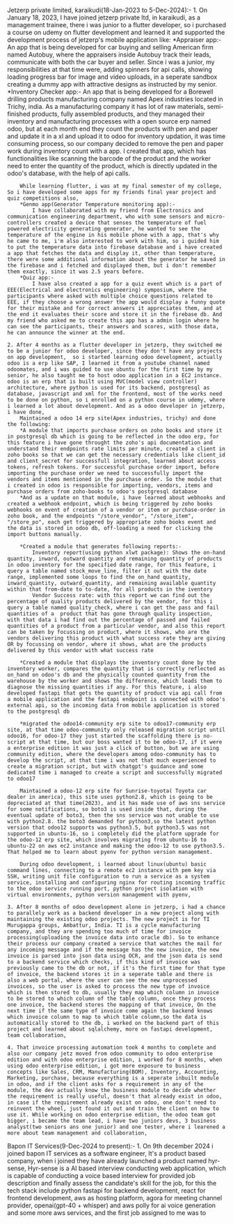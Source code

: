 Jetzerp private limited, karaikudi(18-Jan-2023 to 5-Dec-2024):-
    1. On January 18, 2023, I have joined jetzerp private ltd, in karaikudi, as a management trainee, there i was junior to a flutter developer, so i purchased a 
    course on udemy on flutter development and learned it and supported the development process of jetzerp's mobile application like:
        *Appraiser app:-
        An app that is being developed for car buying and selling American firm named Autobuy, where the appraisers inside Autobuy track their leads, communicate
        with both the car buyer and seller. Since i was a junior, my responsibilities at that time were, adding spinners for api calls, showing loading progress
        bar for image and video uploads, in a seperate sandbox creating a dummy app with attractive designs as instructed by my senior.
        *Inventory Checker app:-
        An app that is being developed for a Borewell drilling products manufacturing company named Apex industries located in Trichy, india. As a manufacturing
        company it has lot of raw materials, semi-finished products, fully assembled products, and they managed their inventory and manufacturing processes
        with a open source erp named odoo, but at each month end they count the products with pen and paper and update it in a xl and upload it to odoo for inventory updation, it was time consuming process, so our company decided to remove the pen and paper work during inventory count with a app. I created that app, which has functionalities like scanning the barcode of the product and the worker need to enter the quantity of the product, which is directly updated in the odoo's database, with the help of api calls.

        While learning flutter, i was at my final semester of my college, So i have developed some apps for my friends final year project and quiz competitions also,
        *Genmo app(Generator Temperature monitoring app):-
            I have collaborated with my friend from Electronics and communication engineering department, who with some sensors and micro-controllers created a device that senses the temperature of fuel powered electricity generating generator, he wanted to see the temperature of the engine in his mobile phone with a app, that's why he came to me, i'm also interested to work with him, so i guided him to put the temperature data into firebase database and i have created a app that fetches the data and display it, other than temperature, there were some additional information about the generator he saved in the firebase and i fetched and displayed them, but i don't remember them exactly, since it was 2.5 years before.
        *Quiz app:-
            I have also created a app for a quiz event which is a part of EEE(Electrical and electronics engineering) symposium, where the participants where asked with multiple choice questions related to EEE, if they choose a wrong answer the app would display a funny quote for their mistake and for correct answers it appreciates them, and at the end it evaluates their score and store it in the firebase db. And my friend who asked me to create this app has a admin login where he can see the participants, their answers and scores, with those data, he can announce the winner at the end.
        
    2. After 4 months as a flutter developer in jetzerp, they switched me to be a junior for odoo developer, since they don't have any projects on app development,  so i started learning odoo development, actually odoo is a erp like SAP, I learned it from a youtube channel named odoomates, and i was guided to use ubuntu for the first time by my senior, he also taught me to host odoo application in a EC2 instance.
    odoo is an erp that is built using MVC(model view controller) architecture, where python is used for its backend, postgresql as database, javascript and xml for the frontend, most of the works need to be done on python, so i enrolled on a python course in udemy, where i learned a lot about development. And as a odoo developer in jetzerp, i have done,
        Maintained a odoo 14 erp site(Apex industries, trichy) and done the following:
        *A module that imports purchase orders on zoho books and store it in postgresql db which is going to be reflected in the odoo erp, for this feature i have gone throught the zoho's api documentation and understand their endpoints rate limits per minute, created a client in zoho books so that we can get the necessary credentials like client_id and client_secret for successfull integration, learned about access tokens, refresh tokens. For successful purchase order import, before importing the purchase order we need to successfully import the vendors and items mentioned in the purchase order. So the module that i created in odoo is responsible for importing, vendors, items and purchase orders from zoho-books to odoo's postgresql database
        *And as a update on that module, i have learned about webhooks and created a webhook endpoint, which is being triggered by zoho books webhooks on event of creation of a vendor or item or purchase-order in zoho book, and the endpoints "/store_vendor", "/store_item", "/store_po", each get triggered by appropriate zoho books event and the data is stored in odoo db, off-loading a need for clicking the import buttons manually.

        *Created a module that generates following reports:-
            Inventory report(using python xlwt package): Shows the on-hand quantity, inward, outward quantity and remaining quantity of products in odoo inventory for the specified date range, for this feature, i query a table named stock_move_line, filter it out with the date range, implemented some loops to find the on_hand quantity, inward_quantity, outward_quantity, and remaining available quantity within that from-date to to-date, for all products in the iventory
            Vendor Success rate: with this report we can find out the percentage of quality products delivered by the vendor, for this i query a table named quality_check, where i can get the pass and fail quantities of a  product that has gone through quality inspection, with that data i had find out the percentage of passed and failed quantities of a product from a particular vendor, and also this report can be taken by focussing on product, where it shows, who are the vendors delivering this product with what success rate they are giving OR by focussing on vendor, where it shows, what are the products delivered by this vendor with what success rate
        
        *Created a module that displays the inventory count done by the inventory worker, compares the quantity that is correctly reflected as on_hand on odoo's db and the physically counted quantity from the warehouse by the worker and shows the difference, which leads them to diagnose the missing quantities if any. For this feature, i also developed fastapi that gets the quantity of product via api call from a mobile application and the fastapi endpoint is connected with odoo's external api, so the incoming data from mobile application is stored to the postgresql db

        *migrated the odoo14-community erp site to odoo17-community erp site, at that time odoo-community only released migration script until odoo16, for odoo-17 they just started the scaffolding there is no-script at that time, but our boss wanted it to be odoo-17, if it were a enterprise edition it was just a click of button, but we are using community edition, where the developers among odoo-community has to develop the script, at that time i was not that much experienced to create a migration script, but with chatgpt's guidance and some dedicated time i managed to create a script and successfully migrated to odoo17
    
        Maintained a odoo-12 erp site for Sunrise-toyota( Toyota car dealer in america), this site uses python2.8, which is going to be depreciated at that time(2023), and it has made use of aws sns service for some notifications, so boto3 is used inside that, during the eventual update of boto3, then the sns service was not unable to use with python2.8. the boto3 demanded for python3,so the latest python version that odoo12 supports was python3.5, but python3.5 was not supported in ubuntu-16, so i completely did the platform upgrade for the odoo-12 erp site, which involves migrating from ubuntu-16 to ubuntu-22 on aws ec2 instance and making the odoo-12 to use python3.5. That helped me to learn about pyenv for python version management.

        During odoo development, i learned about linux(ubuntu) basic command lines, connecting to a remote ec2 instance with pem key via SSH, writing unit file configuration to run a service as a system service, installing and configuring nginx for routing incoming traffic to the odoo service running port, python project isolation with virtual environments, python version management with pyenv,

    3. After 8 months of odoo development alone in jetzerp, i had a chance to parallely work as a backend developer in a new project along with maintaining the existing odoo projects. The new project is for TI Murugappa groups, Ambattur, India. TI is a cycle manufacturing company, and they are spending too much of time for invoice processing(uploading the invoice data into oracle db). So to enhance their process our company created a service that watches the mail for any incoming message and if the message has the new invoice, the new invoice is parsed into json data using OCR, and the json data is send to a backend service which checks, if this kind of invoice was previously came to the db or not, if it's the first time for that type of invoice, the backend stores it in a seperate table and there is also a web portal, where the user can see the new unprocessed invoices, so the user is asked to process the new type of invoice which is then stored to db, usually they map which column in invoice to be stored to which column of the table column, once they process one invoice, the backend stores the mapping of that invoice, On the next time if the same type of invoice come again the backend knows which invoice column to map to which table column,so the data is automatically stored to the db, i worked on the backend part of this project and learned about sqlalchemy, more on fastapi development, team collaboration,

    4. That invoice processing automation took 4 months to complete and also our company jetz moved from odoo community to odoo enterprise edition and with odoo enterprise edition, i worked for 8 months, when using odoo enterprise edition, i got more exposure to business concepts like Sales, CRM, Manufacturing(BOM), Inventory, Accounting, Marketing, purchase, because everything is a seperate inbuilt module in odoo, and if the client asks for a requirement in any of the module, the dev actually know the business module to decide whether the requirement is really useful, doesn't that already exist in odoo, in case if the requirement already exist on odoo, one don't need to reinvent the wheel, just found it out and train the client on how to use it. While working on odoo enterprise edition, the odoo team got bigger, i became the team lead, i have two juniors devs, 3 business analyst(two seniors ans one junior) and one tester, where i learened a more about team management and collaboration,

Bapon IT Services(9-Dec-2024 to present):-
    1. On 9th december 2024 i joined bapon IT services as a software engineer, It's a product based company, when i joined they have already launched a product named hyr-sense, Hyr-sense is a AI based interview conducting web application, which is capable of conducting a voice based interview for provided job description and finally assess the candidate's skill for the job, for this the tech stack include python fastapi for backend development, react for frontend development, aws as hosting platform, agora for meeting channel provider, openai(gpt-40 + whisper) and aws polly for ai voice generation and some more aws services, and the first job assigned to me was to 